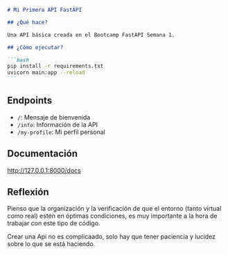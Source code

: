 ````markdown
# Mi Primera API FastAPI

## ¿Qué hace?

Una API básica creada en el Bootcamp FastAPI Semana 1.

## ¿Cómo ejecutar?

```bash
pip install -r requirements.txt
uvicorn main:app --reload
```
````

## Endpoints

- `/`: Mensaje de bienvenida
- `/info`: Información de la API
- `/my-profile`: Mi perfil personal

## Documentación

http://127.0.0.1:8000/docs

## Reflexión

Pienso que la organización y la verificación de que el entorno (tanto virtual como real) estén en óptimas condiciones, es muy importante a la hora de trabajar con este tipo de código.

Crear una Api no es complicaado, solo hay que tener paciencia y lucidez sobre lo que se está haciendo.

```